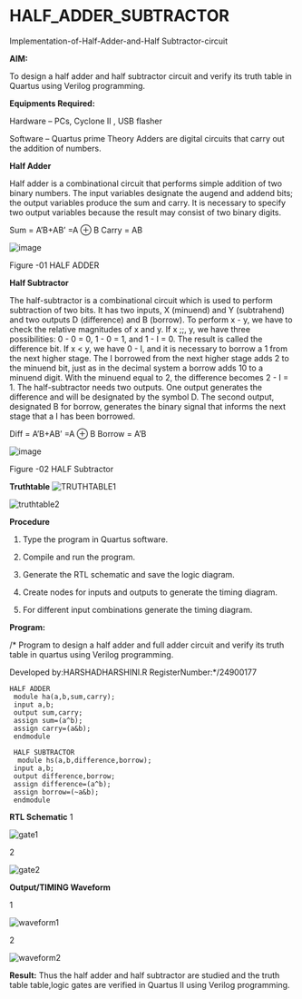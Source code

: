 # HALF_ADDER_SUBTRACTOR

Implementation-of-Half-Adder-and-Half Subtractor-circuit

**AIM:**

To design a half adder and half subtractor circuit and verify its truth table in Quartus using Verilog programming.

**Equipments Required:**

Hardware – PCs, Cyclone II , USB flasher 

Software – Quartus prime Theory Adders are digital circuits that carry out the addition of numbers.

**Half Adder**

Half adder is a combinational circuit that performs simple addition of two binary numbers. The input variables designate the augend and addend bits; the output variables produce the sum and carry. It is necessary to specify two output variables because the result may consist of two binary digits.

Sum = A’B+AB’ =A ⊕ B Carry = AB

![image](https://github.com/naavaneetha/HALF_ADDER_SUBTRACTOR/assets/154305477/bd4a0b2c-cdbc-4184-ab08-81578f121e1f)

Figure -01 HALF ADDER

**Half Subtractor**

The half-subtractor is a combinational circuit which is used to perform subtraction of two bits. It has two inputs, X (minuend) and Y (subtrahend) and two outputs D (difference) and B (borrow). To perform x - y, we have to check the relative magnitudes of x and y. If x ;;, y, we have three possibilities: 0 - 0 = 0, 1 - 0 = 1, and 1 - I = 0. The result is called the difference bit. If x < y, we have 0 - I, and it is necessary to borrow a 1 from the next higher stage. The I borrowed from the next higher stage adds 2 to the minuend bit, just as in the decimal system a borrow adds 10 to a minuend digit. With the minuend equal to 2, the difference becomes 2 - I = 1. The half-subtractor needs two outputs. One output generates the difference and will be designated by the symbol D. The second output, designated B for borrow, generates the binary signal that informs the next stage that a I has been borrowed. 

Diff = A’B+AB’ =A ⊕ B
Borrow = A’B

 ![image](https://github.com/naavaneetha/HALF_ADDER_SUBTRACTOR/assets/154305477/d76b099c-513f-4e7c-843a-e2fd028a531a)

Figure -02 HALF Subtractor

**Truthtable**
![TRUTHTABLE1](https://github.com/user-attachments/assets/07754353-b7ac-444e-9c93-b7c67fe5a071)

![truthtable2](https://github.com/user-attachments/assets/9e44e663-cbf4-4030-afcf-b93319929ade)

**Procedure**

1.	Type the program in Quartus software.

2.	Compile and run the program.

3.	Generate the RTL schematic and save the logic diagram.

4.	Create nodes for inputs and outputs to generate the timing diagram.

5.	For different input combinations generate the timing diagram.


**Program:**

/* Program to design a half adder and full adder circuit and verify its truth table in quartus using Verilog programming.

Developed by:HARSHADHARSHINI.R RegisterNumber:*/24900177


```
HALF ADDER
 module ha(a,b,sum,carry);
 input a,b;
 output sum,carry;
 assign sum=(a^b);
 assign carry=(a&b);
 endmodule
```

```
 HALF SUBTRACTOR
  module hs(a,b,difference,borrow);
 input a,b;
 output difference,borrow;
 assign difference=(a^b);
 assign borrow=(~a&b);
 endmodule
```

**RTL Schematic**
1

![gate1](https://github.com/user-attachments/assets/d2d96490-a4ab-441f-a8e4-85972332ca74)


2

![gate2](https://github.com/user-attachments/assets/572e9576-bf6c-4ed4-85db-91a5d7559c5f)

**Output/TIMING Waveform**


1

![waveform1](https://github.com/user-attachments/assets/c0743cce-c389-49cd-9d2c-08ad2edb27ab)


2

![waveform2](https://github.com/user-attachments/assets/7c4ec52a-e3f9-48d5-ad72-8fbe4d3923e6)



**Result:**
Thus the half adder and half subtractor are studied and the truth table table,logic gates are verified in Quartus II using Verilog programming.
